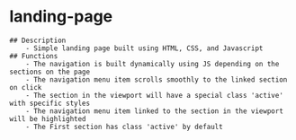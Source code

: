 # landing-page
    ## Description
        - Simple landing page built using HTML, CSS, and Javascript
    ## Functions
        - The navigation is built dynamically using JS depending on the sections on the page
        - The navigation menu item scrolls smoothly to the linked section on click
        - The section in the viewport will have a special class 'active' with specific styles
        - The navigation menu item linked to the section in the viewport will be highlighted
        - The First section has class 'active' by default